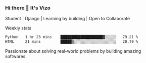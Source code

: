 ### Hi there 👋 It's Vizo

Student | Django | Learning by building | Open to Collaborate

Weekly stats
<!--START_SECTION:waka-->

```txt
Python   1 hr 23 mins    ███████████████████▓░░░░░   79.21 %
HTML     21 mins         █████▒░░░░░░░░░░░░░░░░░░░   20.79 %
```

<!--END_SECTION:waka-->


Passionate about solving real-world problems by building amazing softwares.
